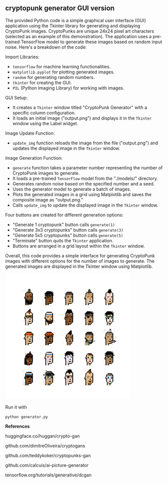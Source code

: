 ## cryptopunk generator GUI version

The provided Python code is a simple graphical user interface (GUI) application using the Tkinter library for generating and displaying CryptoPunk images. CryptoPunks are unique 24x24 pixel art characters (selected as an example of this demonstration). The application uses a pre-trained TensorFlow model to generate these images based on random input noise.
Here's a breakdown of the code:

Import Libraries:
- `tensorflow` for machine learning functionalities.
- `matplotlib.pyplot` for plotting generated images.
- `random` for generating random numbers.
- `tkinter` for creating the GUI.
- `PIL` (Python Imaging Library) for working with images.

GUI Setup:
- It creates a `Tkinter` window titled "CryptoPunk Generator" with a specific column configuration.
- It loads an initial image ("output.png") and displays it in the `Tkinter` window using the Label widget.

Image Update Function:
- `update_img` function reloads the image from the file ("output.png") and updates the displayed image in the `Tkinter` window.

Image Generation Function:
- `generate` function takes a parameter number representing the number of CryptoPunk images to generate.
- It loads a pre-trained `TensorFlow` model from the "./models/" directory.
- Generates random noise based on the specified number and a seed.
- Uses the generator model to generate a batch of images.
- Plots the generated images in a grid using Matplotlib and saves the composite image as "output.png."
- Calls `update_img` to update the displayed image in the `Tkinter` window.

Four buttons are created for different generation options:
- "Generate 1 cryptopunk" button calls `generate(1)`
- "Generate 3x3 cryptopunks" button calls `generate(3)`
- "Generate 5x5 cryptopunks" button calls `generate(5)`
- "Terminate" button quits the `Tkinter` application.
- Buttons are arranged in a grid layout within the `Tkinter` window.

Overall, this code provides a simple interface for generating CryptoPunk images with different options for the number of images to generate. The generated images are displayed in the Tkinter window using Matplotlib.

[<img src="https://raw.githubusercontent.com/calcuis/ai-picture-generator-gui/master/output.png" width="400" height="400">](https://github.com/calcuis/ai-picture-generator-gui/blob/main/output.png)

Run it with
```
python generator.py
```

**References**

huggingface.co/huggan/crypto-gan

github.com/dimitreOliveira/cryptogans

github.com/teddykoker/cryptopunks-gan

github.com/calcuis/ai-picture-generator

tensorflow.org/tutorials/generative/dcgan
